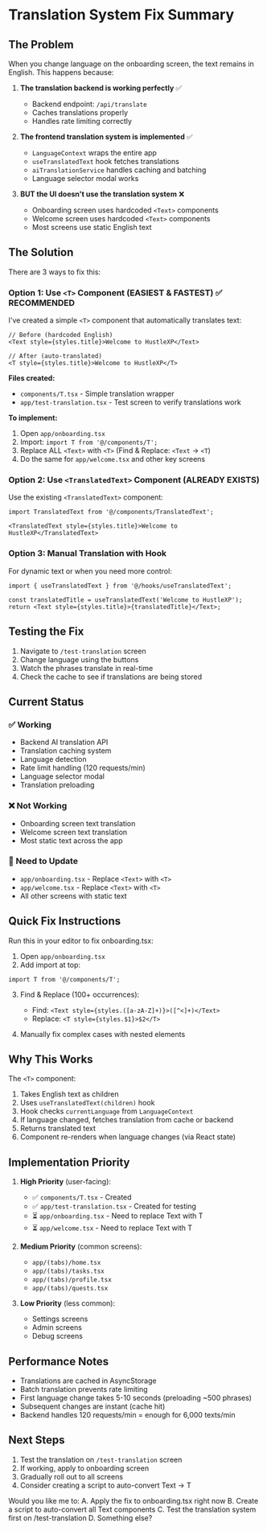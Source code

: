 # Translation System Fix Summary

## The Problem

When you change language on the onboarding screen, the text remains in English. This happens because:

1. **The translation backend is working perfectly** ✅ 
   - Backend endpoint: `/api/translate`
   - Caches translations properly
   - Handles rate limiting correctly

2. **The frontend translation system is implemented** ✅
   - `LanguageContext` wraps the entire app
   - `useTranslatedText` hook fetches translations
   - `aiTranslationService` handles caching and batching
   - Language selector modal works

3. **BUT the UI doesn't use the translation system** ❌
   - Onboarding screen uses hardcoded `<Text>` components
   - Welcome screen uses hardcoded `<Text>` components
   - Most screens use static English text

## The Solution

There are 3 ways to fix this:

### Option 1: Use `<T>` Component (EASIEST & FASTEST) ✅ RECOMMENDED

I've created a simple `<T>` component that automatically translates text:

```tsx
// Before (hardcoded English)
<Text style={styles.title}>Welcome to HustleXP</Text>

// After (auto-translated)
<T style={styles.title}>Welcome to HustleXP</T>
```

**Files created:**
- `components/T.tsx` - Simple translation wrapper
- `app/test-translation.tsx` - Test screen to verify translations work

**To implement:**
1. Open `app/onboarding.tsx`
2. Import: `import T from '@/components/T';`
3. Replace ALL `<Text>` with `<T>` (Find & Replace: `<Text` → `<T`)
4. Do the same for `app/welcome.tsx` and other key screens

### Option 2: Use `<TranslatedText>` Component (ALREADY EXISTS)

Use the existing `<TranslatedText>` component:

```tsx
import TranslatedText from '@/components/TranslatedText';

<TranslatedText style={styles.title}>Welcome to HustleXP</TranslatedText>
```

### Option 3: Manual Translation with Hook

For dynamic text or when you need more control:

```tsx
import { useTranslatedText } from '@/hooks/useTranslatedText';

const translatedTitle = useTranslatedText('Welcome to HustleXP');
return <Text style={styles.title}>{translatedTitle}</Text>;
```

## Testing the Fix

1. Navigate to `/test-translation` screen
2. Change language using the buttons
3. Watch the phrases translate in real-time
4. Check the cache to see if translations are being stored

## Current Status

### ✅ Working
- Backend AI translation API
- Translation caching system
- Language detection
- Rate limit handling (120 requests/min)
- Language selector modal
- Translation preloading

### ❌ Not Working
- Onboarding screen text translation
- Welcome screen text translation
- Most static text across the app

### 🔧 Need to Update
- `app/onboarding.tsx` - Replace `<Text>` with `<T>`
- `app/welcome.tsx` - Replace `<Text>` with `<T>`
- All other screens with static text

## Quick Fix Instructions

Run this in your editor to fix onboarding.tsx:

1. Open `app/onboarding.tsx`
2. Add import at top:
```tsx
import T from '@/components/T';
```

3. Find & Replace (100+ occurrences):
   - Find: `<Text style={styles.([a-zA-Z]+)}>([^<]+)</Text>`
   - Replace: `<T style={styles.$1}>$2</T>`

4. Manually fix complex cases with nested elements

## Why This Works

The `<T>` component:
1. Takes English text as children
2. Uses `useTranslatedText(children)` hook
3. Hook checks `currentLanguage` from `LanguageContext`
4. If language changed, fetches translation from cache or backend
5. Returns translated text
6. Component re-renders when language changes (via React state)

## Implementation Priority

1. **High Priority** (user-facing):
   - ✅ `components/T.tsx` - Created
   - ✅ `app/test-translation.tsx` - Created for testing
   - ⏳ `app/onboarding.tsx` - Need to replace Text with T
   - ⏳ `app/welcome.tsx` - Need to replace Text with T

2. **Medium Priority** (common screens):
   - `app/(tabs)/home.tsx`
   - `app/(tabs)/tasks.tsx`
   - `app/(tabs)/profile.tsx`
   - `app/(tabs)/quests.tsx`

3. **Low Priority** (less common):
   - Settings screens
   - Admin screens
   - Debug screens

## Performance Notes

- Translations are cached in AsyncStorage
- Batch translation prevents rate limiting
- First language change takes 5-10 seconds (preloading ~500 phrases)
- Subsequent changes are instant (cache hit)
- Backend handles 120 requests/min = enough for 6,000 texts/min

## Next Steps

1. Test the translation on `/test-translation` screen
2. If working, apply to onboarding screen
3. Gradually roll out to all screens
4. Consider creating a script to auto-convert Text → T

Would you like me to:
A. Apply the fix to onboarding.tsx right now
B. Create a script to auto-convert all Text components
C. Test the translation system first on /test-translation
D. Something else?
